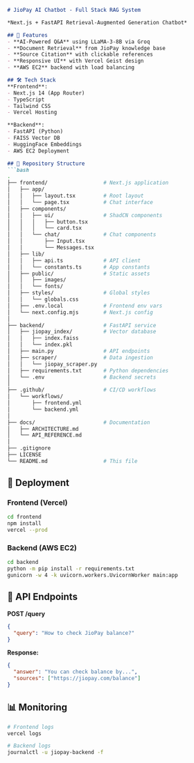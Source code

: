 ```markdown
# JioPay AI Chatbot - Full Stack RAG System

*Next.js + FastAPI Retrieval-Augmented Generation Chatbot*

## 🌟 Features
- **AI-Powered Q&A** using LLaMA-3-8B via Groq
- **Document Retrieval** from JioPay knowledge base
- **Source Citation** with clickable references
- **Responsive UI** with Vercel Geist design
- **AWS EC2** backend with load balancing

## 🛠 Tech Stack
**Frontend**:
- Next.js 14 (App Router)
- TypeScript
- Tailwind CSS
- Vercel Hosting

**Backend**:
- FastAPI (Python)
- FAISS Vector DB
- HuggingFace Embeddings
- AWS EC2 Deployment

## 📂 Repository Structure
```bash
.
├── frontend/                  # Next.js application
│   ├── app/
│   │   ├── layout.tsx         # Root layout
│   │   └── page.tsx           # Chat interface
│   ├── components/
│   │   ├── ui/                # ShadCN components
│   │   │   ├── button.tsx
│   │   │   └── card.tsx
│   │   └── chat/              # Chat components
│   │       ├── Input.tsx
│   │       └── Messages.tsx
│   ├── lib/
│   │   ├── api.ts             # API client
│   │   └── constants.ts       # App constants
│   ├── public/                # Static assets
│   │   ├── images/
│   │   └── fonts/
│   ├── styles/                # Global styles
│   │   └── globals.css
│   ├── .env.local             # Frontend env vars
│   └── next.config.mjs        # Next.js config
│
├── backend/                   # FastAPI service
│   ├── jiopay_index/          # Vector database
│   │   ├── index.faiss
│   │   └── index.pkl
│   ├── main.py                # API endpoints
│   ├── scraper/               # Data ingestion
│   │   └── jiopay_scraper.py
│   ├── requirements.txt       # Python dependencies
│   └── .env                   # Backend secrets
│
├── .github/                   # CI/CD workflows
│   └── workflows/
│       ├── frontend.yml
│       └── backend.yml
│
├── docs/                      # Documentation
│   ├── ARCHITECTURE.md
│   └── API_REFERENCE.md
│
├── .gitignore
├── LICENSE
└── README.md                  # This file
```

## 🚀 Deployment

### Frontend (Vercel)
```bash
cd frontend
npm install
vercel --prod
```

### Backend (AWS EC2)
```bash
cd backend
python -m pip install -r requirements.txt
gunicorn -w 4 -k uvicorn.workers.UvicornWorker main:app
```

## 🔌 API Endpoints
**POST /query**
```json
{
  "query": "How to check JioPay balance?"
}
```
**Response:**
```json
{
  "answer": "You can check balance by...",
  "sources": ["https://jiopay.com/balance"]
}
```

## 📊 Monitoring
```bash
# Frontend logs
vercel logs

# Backend logs
journalctl -u jiopay-backend -f
```
